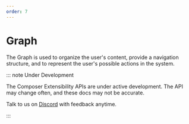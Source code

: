 ```yaml
---
order: 7
---
```


# Graph

The Graph is used to organize the user's content, provide a navigation structure, and to represent the user's possible actions in the system.

::: note Under Development

The Composer Extensibility APIs are under active development. The API may change often, and these docs may not be accurate. 

Talk to us on [Discord](https://discord.gg/eXVfryv3sW) with feedback anytime.

:::